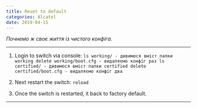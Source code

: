 ```yaml
---
title: Reset to default
categories: Alcatel
date: 2019-04-15
---
```


_Почнемо ж своє життя із чистого конфіга._

-----

1. Login to switch via console:
`ls working/ - дивимося вміст папки working
delete working/boot.cfg - видаляємо конфіг раз
ls certified/ - дивимося вміст папки certified
delete certified/boot.cfg - видаляємо конфіг два`

2. Next restart the switch:
`reload`

3. Once the switch is restarted, it back to factory default.
-----